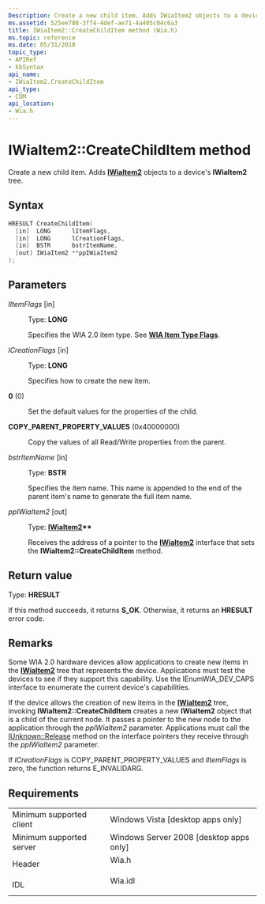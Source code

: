 ```yaml
---
Description: Create a new child item. Adds IWiaItem2 objects to a device's IWiaItem2 tree.
ms.assetid: 525ee788-3ff4-4def-ae71-4a405c04c6a3
title: IWiaItem2::CreateChildItem method (Wia.h)
ms.topic: reference
ms.date: 05/31/2018
topic_type: 
- APIRef
- kbSyntax
api_name: 
- IWiaItem2.CreateChildItem
api_type: 
- COM
api_location: 
- Wia.h
---
```


# IWiaItem2::CreateChildItem method

Create a new child item. Adds [**IWiaItem2**](-wia-iwiaitem2.md) objects to a device's **IWiaItem2** tree.

## Syntax


```C++
HRESULT CreateChildItem(
  [in]  LONG      lItemFlags,
  [in]  LONG      lCreationFlags,
  [in]  BSTR      bstrItemName,
  [out] IWiaItem2 **ppIWiaItem2
);
```



## Parameters

<dl> <dt>

*lItemFlags* \[in\]
</dt> <dd>

Type: **LONG**

Specifies the WIA 2.0 item type. See [**WIA Item Type Flags**](-wia-wia-item-type-flags.md).

</dd> <dt>

*lCreationFlags* \[in\]
</dt> <dd>

Type: **LONG**

Specifies how to create the new item.

<dt>

<span id="0"></span>

<span id="0"></span>**0** (0)


</dt> <dd>

Set the default values for the properties of the child.

</dd> <dt>

<span id="COPY_PARENT_PROPERTY_VALUES"></span><span id="copy_parent_property_values"></span>

<span id="COPY_PARENT_PROPERTY_VALUES"></span><span id="copy_parent_property_values"></span>**COPY\_PARENT\_PROPERTY\_VALUES** (0x40000000)


</dt> <dd>

Copy the values of all Read/Write properties from the parent.

</dd> </dl> </dd> <dt>

*bstrItemName* \[in\]
</dt> <dd>

Type: **BSTR**

Specifies the item name. This name is appended to the end of the parent item's name to generate the full item name.

</dd> <dt>

*ppIWiaItem2* \[out\]
</dt> <dd>

Type: **[**IWiaItem2**](-wia-iwiaitem2.md)\*\***

Receives the address of a pointer to the [**IWiaItem2**](-wia-iwiaitem2.md) interface that sets the **IWiaItem2::CreateChildItem** method.

</dd> </dl>

## Return value

Type: **HRESULT**

If this method succeeds, it returns **S\_OK**. Otherwise, it returns an **HRESULT** error code.

## Remarks

Some WIA 2.0 hardware devices allow applications to create new items in the [**IWiaItem2**](-wia-iwiaitem2.md) tree that represents the device. Applications must test the devices to see if they support this capability. Use the IEnumWIA\_DEV\_CAPS interface to enumerate the current device's capabilities.

If the device allows the creation of new items in the [**IWiaItem2**](-wia-iwiaitem2.md) tree, invoking **IWiaItem2::CreateChildItem** creates a new **IWiaItem2** object that is a child of the current node. It passes a pointer to the new node to the application through the *ppIWiaItem2* parameter. Applications must call the [IUnknown::Release](/windows/win32/api/unknwn/nf-unknwn-iunknown-release) method on the interface pointers they receive through the *ppIWiaItem2* parameter.

If *lCreationFlags* is COPY\_PARENT\_PROPERTY\_VALUES and *lItemFlags* is zero, the function returns E\_INVALIDARG.

## Requirements



|                                     |                                                                                    |
|-------------------------------------|------------------------------------------------------------------------------------|
| Minimum supported client<br/> | Windows Vista \[desktop apps only\]<br/>                                     |
| Minimum supported server<br/> | Windows Server 2008 \[desktop apps only\]<br/>                               |
| Header<br/>                   | <dl> <dt>Wia.h</dt> </dl>   |
| IDL<br/>                      | <dl> <dt>Wia.idl</dt> </dl> |



 

 